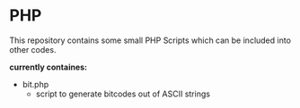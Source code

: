 # PHP

This repository contains some small PHP Scripts which can be included into other codes.

**currently containes:**
  - bit.php
    - script to generate bitcodes out of ASCII strings
